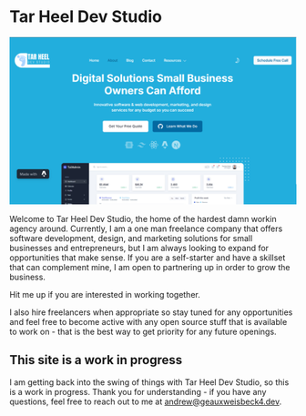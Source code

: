 # Tar Heel Dev Studio

![Website Screenshot](/tar-heel-dev-studio.png)

Welcome to Tar Heel Dev Studio, the home of the hardest damn workin agency around. Currently, I am a one man freelance company that offers software development, design, and marketing solutions for small businesses and entrepreneurs, but I am always looking to expand for opportunities that make sense. If you are a self-starter and have a skillset that can complement mine, I am open to partnering up in order to grow the business.

Hit me up if you are interested in working together.

I also hire freelancers when appropriate so stay tuned for any opportunities and feel free to become active with any open source stuff that is available to work on - that is the best way to get priority for any future openings.

## This site is a work in progress

I am getting back into the swing of things with Tar Heel Dev Studio, so this is a work in progress. Thank you for understanding - if you have any questions, feel free to reach out to me at <andrew@geauxweisbeck4.dev>.
